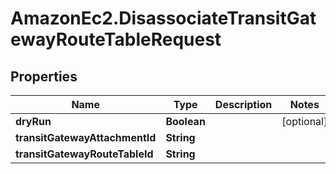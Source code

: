 # AmazonEc2.DisassociateTransitGatewayRouteTableRequest

## Properties

Name | Type | Description | Notes
------------ | ------------- | ------------- | -------------
**dryRun** | **Boolean** |  | [optional] 
**transitGatewayAttachmentId** | **String** |  | 
**transitGatewayRouteTableId** | **String** |  | 


